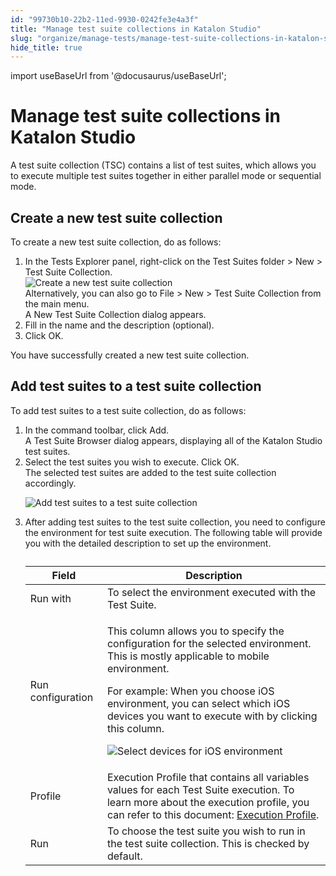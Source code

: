 ```yaml
---
id: "99730b10-22b2-11ed-9930-0242fe3e4a3f"
title: "Manage test suite collections in Katalon Studio"
slug: "organize/manage-tests/manage-test-suite-collections-in-katalon-studio"
hide_title: true
---
```

import useBaseUrl from '@docusaurus/useBaseUrl';


# <a id="id" class="anchor_top_offset"/><a id="ariaid-title1" class="anchor_top_offset"/>Manage test suite collections in <span xmlns="http://www.w3.org/1999/xhtml" className="ph">Katalon Studio</span> 

<p xmlns="http://www.w3.org/1999/xhtml" className="p">A test suite collection (TSC) contains a list of test suites, which allows you to execute multiple test suites together in either parallel mode or sequential mode.</p> 

## <a id="task-5318" class="anchor_top_offset"/>Create a new test suite collection

<section xmlns="http://www.w3.org/1999/xhtml" className="section context">To create a new test suite collection, do as follows:</section> 
<ol xmlns="http://www.w3.org/1999/xhtml" className="ol steps"><li className="li step stepexpand"><span className="ph cmd">In the <span className="ph uicontrol">Tests Explorer</span> panel, right-click on the <span className="ph uicontrol">Test Suites</span> folder &gt; <span className="ph uicontrol">New</span> &gt; <span className="ph uicontrol">Test Suite Collection</span>.</span><div className="itemgroup info"><img className="image" width={500} src={useBaseUrl("/458fc6f0-9b67-11ec-ad3c-024208599ecc.png")} alt="Create a new test suite collection" /></div><div className="itemgroup info">Alternatively, you can also go to <span className="ph uicontrol">File</span> &gt; <span className="ph uicontrol">New</span> &gt; <span className="ph uicontrol">Test Suite Collection</span> from the main menu.</div><div className="itemgroup stepresult">A <span className="ph uicontrol">New Test Suite Collection</span> dialog appears.</div></li><li className="li step stepexpand"><span className="ph cmd">Fill in the name and the description (optional).</span></li><li className="li step stepexpand"><span className="ph cmd">Click <span className="ph uicontrol">OK</span>.</span></li></ol> 
<section xmlns="http://www.w3.org/1999/xhtml" className="section result">You have successfully created a new test suite collection.</section> 

## <a id="task-6505" class="anchor_top_offset"/>Add test suites to a test suite collection

<section xmlns="http://www.w3.org/1999/xhtml" className="section context">To add test suites to a test suite collection, do as follows:</section> 
<ol xmlns="http://www.w3.org/1999/xhtml" className="ol steps"><li className="li step stepexpand"><span className="ph cmd">In the command toolbar, click <span className="ph uicontrol">Add</span>.</span><div className="itemgroup stepresult">A <span className="ph uicontrol">Test Suite Browser</span> dialog appears, displaying all of the <span className="ph">Katalon Studio</span> test suites. </div></li><li className="li step stepexpand"><span className="ph cmd">Select the test suites you wish to execute. Click <span className="ph uicontrol">OK</span>.</span><div className="itemgroup stepresult">The selected test suites are added to the test suite collection accordingly.<p className="p"><img className="image" src={useBaseUrl("/996e5020-22b2-11ed-9930-0242fe3e4a3f.png")} alt="Add test suites to a test suite collection" /></p></div></li><li className="li step stepexpand"><span className="ph cmd">After adding test suites to the test suite collection, you need to configure the environment for test suite execution. The following table will provide you with the detailed description to set up the environment.</span><div className="itemgroup info"><table className="table"><caption /><colgroup><col /><col /></colgroup><thead className="thead"><tr className><th className="entry anchor_top_offset" id="task-6505__entry__1">Field</th><th className="entry anchor_top_offset" id="task-6505__entry__2">Description</th></tr></thead><tbody className="tbody"><tr className><td className="entry" headers="task-6505__entry__1 task-6505__entry__2 ">Run with</td><td className="entry" headers="task-6505__entry__1 task-6505__entry__2 ">To select the environment executed with the Test Suite.</td></tr><tr className><td className="entry" headers="task-6505__entry__1 task-6505__entry__2 ">Run configuration</td><td className="entry" headers="task-6505__entry__1 task-6505__entry__2 "><p className="p">This column allows you to specify the configuration for the selected environment. This is mostly applicable to mobile environment.</p>               <p className="p">For example: When you choose iOS environment, you can select  which  iOS devices you want to execute with by clicking this column.</p>               <p className="p"><img className="image" width={300} src={useBaseUrl("/99718470-22b2-11ed-9930-0242fe3e4a3f.png")} alt="Select devices for iOS environment" /></p></td></tr><tr className><td className="entry" headers="task-6505__entry__1 task-6505__entry__2 ">Profile</td><td className="entry" headers="task-6505__entry__1 task-6505__entry__2 ">Execution Profile that contains all variables values for each Test Suite execution. To learn more about the execution profile, you can refer to this document: <a className="xref" href="/author/data-driven-testing/global-variables-and-execution-profile#id_1">Execution Profile</a>.</td></tr><tr className><td className="entry" headers="task-6505__entry__1 task-6505__entry__2 ">Run</td><td className="entry" headers="task-6505__entry__1 task-6505__entry__2 ">To choose the test suite you wish to run in the test suite collection. This is checked by default.</td></tr></tbody></table></div></li></ol> 
